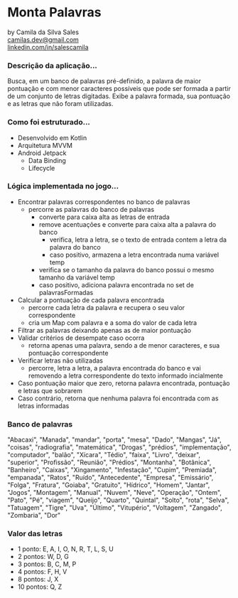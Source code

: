 # Monta Palavras
by Camila da Silva Sales  
camilas.dev@gmail.com  
[linkedin.com/in/salescamila](linkedin.com/in/salescamila)


### Descrição da aplicação...
Busca, em um banco de palavras pré-definido, a palavra de maior pontuação e com menor caracteres possíveis que pode ser formada a partir de um conjunto de letras digitadas. Exibe a palavra formada, sua pontuação e as letras que não foram utilizadas.

### Como foi estruturado...
- Desenvolvido em Kotlin
- Arquitetura MVVM 
- Android Jetpack
   - Data Binding
   - Lifecycle

### Lógica implementada no jogo...
- Encontrar palavras correspondentes no banco de palavras
  - percorre as palavras do banco de palavras
    - converte para caixa alta as letras de entrada
    - remove acentuações e converte para caixa alta a palavra do banco
      - verifica, letra a letra, se o texto de entrada contem a letra da palavra do banco
      - caso positivo, armazena a letra encontrada numa variável temp
    - verifica se o tamanho da palavra do banco possui o mesmo tamanho da variável temp
    - caso positivo, adiciona palavra encontrada no set de palavrasFormadas
- Calcular a pontuação de cada palavra encontrada
  - percorre cada letra da palavra e recupera o seu valor correspondente
  - cria um Map com palavra e a soma do valor de cada letra
- Filtrar as palavras deixando apenas as de maior pontuação
- Validar critérios de desempate caso ocorra
  - retorna apenas uma palavra, sendo a de menor caracteres, e sua pontuação correspondente
- Verificar letras não utilizadas
  - percorre, letra a letra, a palavra encontrada do banco e vai removendo a letra correspondente do texto informado incialmente
- Caso pontuação maior que zero, retorna palavra encontrada, pontuação e letras que sobrarem
- Caso contrário, retorna que nenhuma palavra foi encontrada com as letras informadas

### Banco de palavras
"Abacaxi", "Manada", "mandar", "porta", "mesa", "Dado", "Mangas", "Já", "coisas", "radiografia",
"matemática", "Drogas", "prédios", "implementação", "computador", "balão", "Xícara", "Tédio",
"faixa", "Livro", "deixar", "superior", "Profissão", "Reunião", "Prédios", "Montanha", "Botânica",
"Banheiro", "Caixas", "Xingamento", "Infestação", "Cupim", "Premiada", "empanada", "Ratos",
"Ruído", "Antecedente", "Empresa", "Emissário", "Folga", "Fratura", "Goiaba", "Gratuito",
"Hídrico", "Homem", "Jantar", "Jogos", "Montagem", "Manual", "Nuvem", "Neve", "Operação",
"Ontem", "Pato", "Pé", "viagem", "Queijo", "Quarto", "Quintal", "Solto", "rota", "Selva",
"Tatuagem", "Tigre", "Uva", "Último", "Vitupério", "Voltagem", "Zangado", "Zombaria", "Dor"

### Valor das letras 
- 1 ponto: E, A, I, O, N, R, T, L, S, U
- 2 pontos: W, D, G
- 3 pontos: B, C, M, P
- 4 pontos: F, H, V
- 8 pontos: J, X
- 10 pontos: Q, Z
